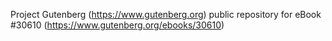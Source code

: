 Project Gutenberg (https://www.gutenberg.org) public repository for eBook #30610 (https://www.gutenberg.org/ebooks/30610)
